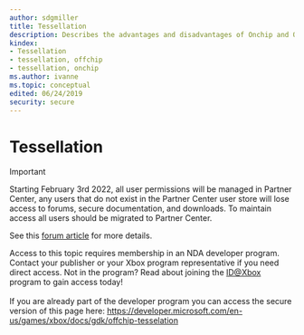 ```yaml
---
author: sdgmiller
title: Tessellation
description: Describes the advantages and disadvantages of Onchip and Offchip tessellation.
kindex:
- Tessellation
- tessellation, offchip
- tessellation, onchip
ms.author: ivanne
ms.topic: conceptual
edited: 06/24/2019
security: secure
---
```


# Tessellation
> [!IMPORTANT]
> Starting February 3rd 2022, all user permissions will be managed in Partner Center, any users that do not exist in the Partner Center user store will lose access to forums, secure documentation, and downloads. To maintain access all users should be migrated to Partner Center. <p></p>See this <a href="https://forums.xboxlive.com/articles/132187/breaking-change-user-access-for-forums-secure-docu.html">forum article</a> for more details.  

 Access to this topic requires membership in an NDA developer program. Contact your publisher or your Xbox program representative if you need direct access. Not in the program? Read about joining the <a href="https://www.xbox.com/Developers/id">ID@Xbox</a> program to gain access today!  <br/><br/>If you are already part of the developer program you can access the secure version of this page here: <a target="_blank" href="https://developer.microsoft.com/en-us/games/xbox/docs/gdk/offchip-tesselation">https://developer.microsoft.com/en-us/games/xbox/docs/gdk/offchip-tesselation</a>